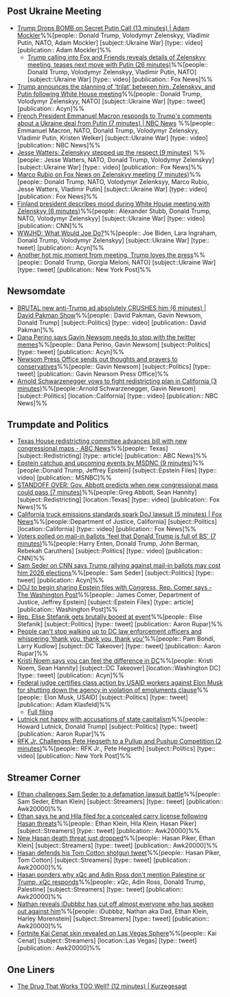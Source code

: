 
## Post Ukraine Meeting
- [Trump Drops BOMB on Secret Putin Call (13 minutes) | Adam Mockler](https://youtu.be/tLFrMZ_EVH8?si=FwkG25MPnIxdWQKX)%%[people:: Donald Trump, Volodymyr Zelenskyy, Vladimir Putin, NATO, Adam Mockler] [subject::Ukraine War] [type:: video] [publication:: Adam Mockler]%%
	- [Trump calling into Fox and Friends reveals details of Zelenskyy meeting, teases next move with Putin (26 minutes)](https://youtu.be/kKnpQpKI-oE?si=a0LcetNfUDUrPN63)%%[people:: Donald Trump, Volodymyr Zelenskyy, Vladimir Putin, NATO] [subject::Ukraine War] [type:: video] [publication:: Fox News]%%
- [Trump announces the planning of 'trilat' between him, Zelenskyy, and Putin following White House meeting](https://x.com/Acyn/status/1957564899439301074)%%[people:: Donald Trump, Volodymyr Zelenskyy, NATO] [subject::Ukraine War] [type:: tweet] [publication:: Acyn]%%
- [French President Emmanuel Macron responds to Trump's comments about a Ukraine deal from Putin (7 minutes) | NBC News](https://youtu.be/qJxE9mcHGC0?si=CzfWcMAJt2qexhxB) %%[people:: Emmanuel Macron, NATO, Donald Trump, Volodymyr Zelenskyy, Vladimir Putin, Kristen Welker] [subject::Ukraine War] [type:: video] [publication:: NBC News]%%
- [Jesse Watters: Zelenskyy stepped up the respect (9 minutes)](https://youtu.be/Sq9W5ErvSHM?si=gR9mM6P_tD1ngYUo) %%[people:: Jesse Watters, NATO, Donald Trump, Volodymyr Zelenskyy] [subject::Ukraine War] [type:: video] [publication:: Fox News]%%
- [Marco Rubio on Fox News on Zelenskyy meeting (7 minutes)](https://youtu.be/Nma8DNQy_vE?si=ceoL8TcHYsMSb7A-)%%[people:: Donald Trump, NATO, Volodymyr Zelenksyy, Marco Rubio, Jesse Watters, Vladimir Putin] [subject::Ukraine War] [type:: video] [publication:: Fox News]%%
- [Finland president describes mood during White House meeting with Zelenskyy (6 minutes)](https://youtu.be/Yji0iIiHzQ8?si=MdJ61QdTE37VzQE_)%%[people:: Alexander Stubb, Donald Trump, NATO, Volodymyr Zelenskyy] [subject::Ukraine War] [type:: video] [publication:: CNN]%%
- [WWJHD: What Would Joe Do?](https://x.com/Acyn/status/1957580692763836904)%%[people:: Joe Biden, Lara Ingraham, Donald Trump, Volodymyr Zelenskyy] [subject::Ukraine War] [type:: tweet] [publication:: Acyn]%%
- [Another hot mic moment from meeting, Trump loves the press](https://x.com/nypost/status/1957554727249399876)%%[people:: Donald Trump, Giorgia Meloni, NATO] [subject::Ukraine War] [type:: tweet] [publication:: New York Post]%%

## Newsomdate
- [BRUTAL new anti-Trump ad absolutely CRUSHES him (6 minutes) | David Pakman Show](https://youtu.be/M-DCd4Uhr-I?si=pxv1GE1dyu-oXtyM)%%[people:: David Pakman, Gavin Newsom, Donald Trump] [subject::Politics] [type:: video] [publication:: David Pakman]%%
- [Dana Perino says Gavin Newsom needs to stop with the twitter memes](https://x.com/Acyn/status/1957557848864653698)%%[people:: Dana Perino, Gavin Newsom] [subject::Politics] [type:: tweet] [publication:: Acyn]%%
- [Newsom Press Office sends out thoughts and prayers to conservatives](https://x.com/GovPressOffice/status/1957639159033839860)%%[people:: Gavin Newsom] [subject::Politics] [type:: tweet] [publication:: Gavin Newsom Press Office]%%
- [Arnold Schwarzenegger vows to fight redistricting plan in California (3 minutes)](https://youtu.be/Li2AAl6qlx0?si=4gwt10i0aOz9RVUk)%%[people::Arnold Schwarzenegger, Gavin Newsom] [subject::Politics] [location::California] [type:: video] [publication:: NBC News]%%
## Trumpdate and Politics
- [Texas House redistricting committee advances bill with new congressional maps - ABC News](https://abcnews.go.com/Politics/texas-democrats-return-state-clearing-new-congressional-maps/story?id=124745691)%%[people:: Texas] [subject::Redistricting] [type:: article] [publication:: ABC News]%%
- [Epstein catchup and upcoming events by MSDNC (9 minutes)](https://youtu.be/Qcvi1_B5xxw?si=Tpj9klF1tVCcYYD5)%%[people::Donald Trump, Jeffrey Epstein] [subject::Epstein Files] [type:: video] [publication:: MSNBC]%% 
- [STANDOFF OVER: Gov. Abbott predicts when new congressional maps could pass (7 minutes)](https://youtu.be/C7ncszEp9l8?si=rtTaCRSYRz2bXapc)%%[people::Greg Abbott, Sean Hannity] [subject::Redistricting] [location::Texas] [type:: video] [publication:: Fox News]%%
- [California truck emissions standards spark DoJ lawsuit (5 minutes) | Fox News](https://youtu.be/jhGi6gIZ9XY?si=IH0BGoilgUn5GIT2)%%[people::Department of Justice, California] [subject::Politics] [location::California] [type:: video] [publication:: Fox News]%%
- [Voters polled on mail-in ballots 'feel that Donald Trump is full of BS' (7 minutes)](https://youtu.be/o_Vjl_JB-AM?si=UC09-7Rzd1Cd0X5N)%%[people::Harry Enten, Donald Trump, John Berman, Rebekah Caruthers] [subject::Politics] [type:: video] [publication:: CNN]%%
- [Sam Seder on CNN says Trump rallying against mail-in ballots may cost him 2026 elections](https://x.com/Acyn/status/1957634453033087376)%%[people:: Sam Seder] [subject::Politics] [type:: tweet] [publication:: Acyn]%%
- [DOJ to begin sharing Epstein files with Congress, Rep. Comer says - The Washington Post](https://www.washingtonpost.com/national-security/2025/08/18/epstein-maxwell-documents-house-committee-subpoena-justice-bondi/)%%[people:: James Comer, Department of Justice, Jeffrey Epstein] [subject::Epstein Files] [type:: article] [publication:: Washington Post]%% 
- [Rep. Elise Stefanik gets brutally booed at event](https://x.com/atrupar/status/1957573828269294065)%%[people:: Elise Stefanik] [subject::Politics] [type:: tweet] [publication:: Aaron Rupar]%%
- [People can't stop walking up to DC law enforcement officers and whispering 'thank you, thank you, thank you'](https://x.com/atrupar/status/1957548703050342529)%%[people:: Pam Bondi, Larry Kudlow] [subject::DC Takeover] [type:: tweet] [publication:: Aaron Rupar]%%
- [Kristi Noem says you can feel the difference in DC](https://x.com/Acyn/status/1957617393255215595)%%[people:: Kristi Noem, Sean Hannity] [subject::DC Takeover] [location::Washington DC] [type:: tweet] [publication:: Acyn]%%
- [Federal judge certifies class action by USAID workers against Elon Musk for shutting down the agency in violation of emoluments clause](https://x.com/KlasfeldReports/status/1957523077564183038)%%[people:: Elon Musk, USAID] [subject::Politics] [type:: tweet] [publication:: Adam Klasfeld]%%
	- [Full filing](https://storage.courtlistener.com/recap/gov.uscourts.mdd.576293/gov.uscourts.mdd.576293.152.0.pdf)
- [Lutnick not happy with accusations of state capitalism](https://x.com/atrupar/status/1957838208634400935)%%[people:: Howard Lutnick, Donald Trump] [subject::Politics] [type:: tweet] [publication:: Aaron Rupar]%%
- [RFK Jr. Challenges Pete Hegseth to a Pullup and Pushup Competition (2 minutes)](https://youtu.be/qZXXQRvVwuI?si=sfmmZCJDuiZfq6gh)%%[people:: RFK Jr., Pete Hegseth] [subject::Politics] [type:: video] [publication:: New York Post]%%

## Streamer Corner
- [Ethan challenges Sam Seder to a defamation lawsuit battle](https://x.com/Awk20000/status/1957691736253419561)%%[people:: Sam Seder, Ethan Klein] [subject::Streamers] [type:: tweet] [publication:: Awk20000]%%
- [Ethan says he and Hila filed for a concealed carry license following Hasan threats](https://x.com/Awk20000/status/1957565540823887943)%%[people:: Ethan Klein, Hila Klein, Hasan Piker] [subject::Streamers] [type:: tweet] [publication:: Awk20000]%%
- [New Hasan death threat just dropped](https://x.com/Awk20000/status/1957710068809626080)%%[people:: Hasan Piker, Ethan Klein] [subject::Streamers] [type:: tweet] [publication:: Awk20000]%%
- [Hasan defends his Tom Cotton shotgun tweet](https://x.com/Awk20000/status/1957695635697926440)%%[people:: Hasan Piker, Tom Cotton] [subject::Streamers] [type:: tweet] [publication:: Awk20000]%%
- [Hasan ponders why xQc and Adin Ross don't mention Palestine or Trump, xQc responds](https://x.com/Awk20000/status/1957727190415454344)%%[people:: xQc, Adin Ross, Donald Trump, Palestine] [subject::Streamers] [type:: tweet] [publication:: Awk20000]%%
- [Nathan reveals iDubbbz has cut off almost everyone who has spoken out against him](https://x.com/Awk20000/status/1957541569575416273)%%[people:: iDubbbz, Nathan aka Dad, Ethan Klein, Harley Morenstein] [subject::Streamers] [type:: tweet] [publication:: Awk20000]%%
- [Fortnite Kai Cenat skin revealed on Las Vegas Sphere](https://x.com/Awk20000/status/1957741832974336182)%%[people:: Kai Cenat] [subject::Streamers] [location::Las Vegas] [type:: tweet] [publication:: Awk20000]%%

## One Liners
- [The Drug That Works TOO Well? (12 minutes) | Kurzegesagt](https://youtu.be/u4LUix-BU0s?si=38mdeDvsjqc6moGN)